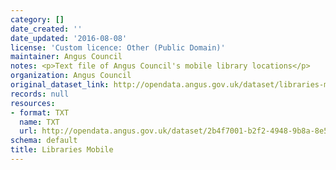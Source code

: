 ```yaml
---
category: []
date_created: ''
date_updated: '2016-08-08'
license: 'Custom licence: Other (Public Domain)'
maintainer: Angus Council
notes: <p>Text file of Angus Council's mobile library locations</p>
organization: Angus Council
original_dataset_link: http://opendata.angus.gov.uk/dataset/libraries-mobile
records: null
resources:
- format: TXT
  name: TXT
  url: http://opendata.angus.gov.uk/dataset/2b4f7001-b2f2-4948-9b8a-8e5ec4572579/resource/f0297fd0-df28-4c71-bd0e-91c435ad10bb/download/mobilelibraries.txt
schema: default
title: Libraries Mobile
---
```

